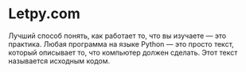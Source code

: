 # Letpy.com
Лучший способ понять, как работает то, что вы изучаете — это практика. 
Любая программа на языке Python — это просто текст, который описывает то, что компьютер должен сделать. 
Этот текст называется исходным кодом.
